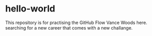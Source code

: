# hello-world
This repository is for practising the GitHub Flow
Vance Woods here. searching for a new career that comes with a new challange.

